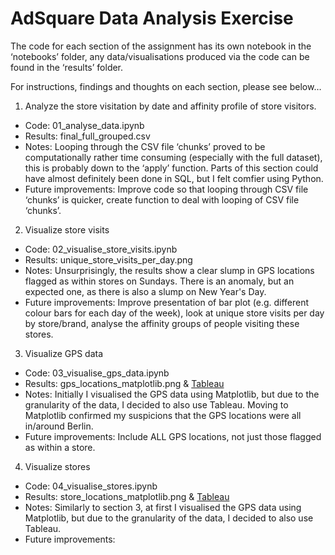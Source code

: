 # AdSquare Data Analysis Exercise

The code for each section of the assignment has its own notebook in the ‘notebooks’ folder, any data/visualisations produced via the code can be found in the ‘results’ folder. 

For instructions, findings and thoughts on each section, please see below…

1) Analyze the store visitation by date and affinity profile of store visitors.
- Code: 01_analyse_data.ipynb
- Results: final_full_grouped.csv
- Notes: Looping through the CSV file ‘chunks’ proved to be computationally rather time consuming (especially with the full dataset), this is probably down to the ‘apply’ function. Parts of this section could have almost definitely been done in SQL, but I felt comfier using Python.
- Future improvements: Improve code so that looping through CSV file ‘chunks’ is quicker, create function to deal with looping of CSV file ‘chunks’.

2) Visualize store visits
- Code: 02_visualise_store_visits.ipynb
- Results: unique_store_visits_per_day.png
- Notes: Unsurprisingly, the results show a clear slump in GPS locations flagged as within stores on Sundays. There is an anomaly, but an expected one, as there is also a slump on New Year's Day.
- Future improvements: Improve presentation of bar plot (e.g. different colour bars for each day of the week), look at unique store visits per day by store/brand, analyse the affinity groups of people visiting these stores.

3) Visualize GPS data
- Code: 03_visualise_gps_data.ipynb
- Results: gps_locations_matplotlib.png  & [Tableau]( https://public.tableau.com/profile/paul.musco#!/vizhome/adsquare_sample_gps_flags/AdSquareassignment-GPSLocations)
- Notes: Initially I visualised the GPS data using Matplotlib, but due to the granularity of the data, I decided to also use Tableau. Moving to Matplotlib confirmed my suspicions that the GPS locations were all in/around Berlin.
- Future improvements: Include ALL GPS locations, not just those flagged as within a store. 

4) Visualize stores
- Code: 04_visualise_stores.ipynb
- Results: store_locations_matplotlib.png & [Tableau]( https://public.tableau.com/profile/paul.musco#!/vizhome/adsquare_store_locations/AdSquareassignment-StoreLocations) 
- Notes: Similarly to section 3, at first I visualised the GPS data using Matplotlib, but due to the granularity of the data, I decided to also use Tableau.
- Future improvements: 